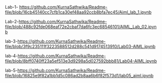 Lab-1- https://github.com/KurnaSathwika/Readme-file/blob/16cb45140cc7cfb1ca30ef48aa92ccb8bfa7ec45/Aiml_lab_1.ipynb

Lab-2-https://github.com/KurnaSathwika/Readme-file/blob/488c92fde068eaf72e2cbaf7da6fc3ec68546101/AIML_Lab_02.ipynb

lab-3-https://github.com/KurnaSathwika/Readme-file/blob/3f9c235111f3223588512d288c541d9174513910/Lab03-AIML.ipynb

lab-4-https://github.com/KurnaSathwika/Readme-file/blob/8bff0740ff23a5ef513e3d9298a5d027592bbb81/Lab04-AIML.ipynb

lab-5-https://github.com/KurnaSathwika/Readme-file/blob/16825e9f82a1bb1d5c086ad2b8aa6b6f82f573d1/lab05_aiml.ipynb

